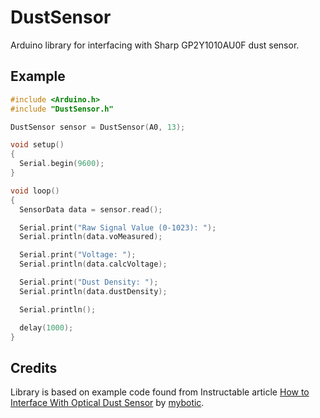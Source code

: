 # DustSensor

Arduino library for interfacing with Sharp GP2Y1010AU0F dust sensor.

## Example

```cpp
#include <Arduino.h>
#include "DustSensor.h"

DustSensor sensor = DustSensor(A0, 13);

void setup()
{
  Serial.begin(9600);
}

void loop()
{
  SensorData data = sensor.read();

  Serial.print("Raw Signal Value (0-1023): ");
  Serial.println(data.voMeasured);

  Serial.print("Voltage: ");
  Serial.println(data.calcVoltage);

  Serial.print("Dust Density: ");
  Serial.println(data.dustDensity);

  Serial.println();

  delay(1000);
}
```

## Credits

Library is based on
example code found from Instructable article [How to Interface With Optical Dust Sensor](http://www.instructables.com/id/How-to-Interface-With-Optical-Dust-Sensor/) by [mybotic](http://www.instructables.com/member/mybotic/).

